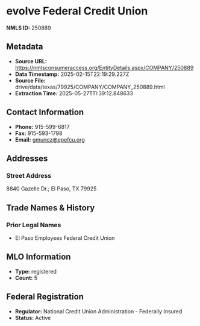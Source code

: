# evolve Federal Credit Union

**NMLS ID:** 250889

## Metadata
- **Source URL:** https://nmlsconsumeraccess.org/EntityDetails.aspx/COMPANY/250889
- **Data Timestamp:** 2025-02-15T22:19:29.227Z
- **Source File:** drive/data/texas/79925/COMPANY/COMPANY_250889.html
- **Extraction Time:** 2025-05-27T11:39:12.848633

## Contact Information
- **Phone:** 915-599-6817
- **Fax:** 915-593-1798
- **Email:** gmunoz@epefcu.org

## Addresses
### Street Address
8840 Gazelle Dr.; El Paso, TX 79925

## Trade Names & History
### Prior Legal Names
- El Paso Employees Federal Credit Union

## MLO Information
- **Type:** registered
- **Count:** 5

## Federal Registration
- **Regulator:** National Credit Union Administration - Federally Insured
- **Status:** Active
